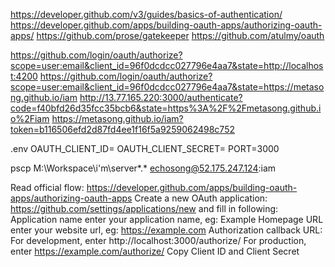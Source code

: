 https://developer.github.com/v3/guides/basics-of-authentication/
https://developer.github.com/apps/building-oauth-apps/authorizing-oauth-apps/
https://github.com/prose/gatekeeper
https://github.com/atulmy/oauth

https://github.com/login/oauth/authorize?scope=user:email&client_id=96f0dcdcc027796e4aa7&state=http://localhost:4200
https://github.com/login/oauth/authorize?scope=user:email&client_id=96f0dcdcc027796e4aa7&state=https://metasong.github.io/iam
http://13.77.165.220:3000/authenticate?code=f40bfd26d35fcc35bcb6&state=https%3A%2F%2Fmetasong.github.io%2Fiam
https://metasong.github.io/iam?token=b116506efd2d87fd4ee1f16f5a9259062498c752

.env
OAUTH_CLIENT_ID=
OAUTH_CLIENT_SECRET=
PORT=3000

 pscp M:\Workspace\i'm\server\*.* echosong@52.175.247.124:iam

Read official flow: https://developer.github.com/apps/building-oauth-apps/authorizing-oauth-apps
Create a new OAuth application: https://github.com/settings/applications/new and fill in following:
Application name enter your application name, eg: Example
Homepage URL enter your website url, eg: https://example.com
Authorization callback URL:
For development, enter http://localhost:3000/authorize/
For production, enter https://example.com/authorize/
Copy Client ID and Client Secret